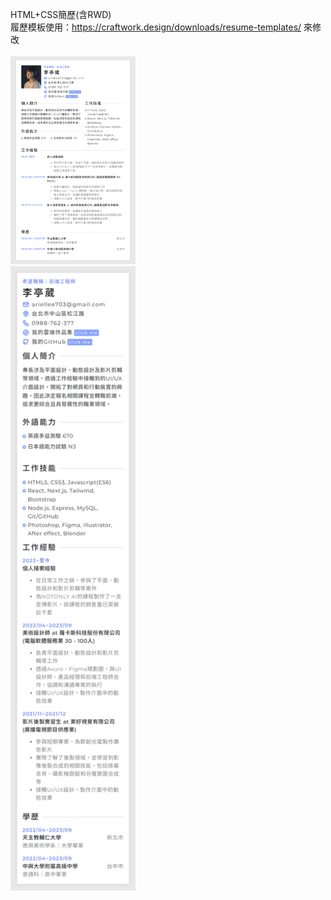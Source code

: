 HTML+CSS簡歷(含RWD)<br/>
履歷模板使用：https://craftwork.design/downloads/resume-templates/ 來修改<br/><br/>
<a href="img-profile-preview-md.png" target="_blank">
  <img src="img-profile-preview-md.png" alt="Medium Size Resume Preview" style="width: 200px; height: auto;">
</a>
<br/>
<a href="img-profile-preview-sm.png" target="_blank">
  <img src="img-profile-preview-sm.png" alt="Small Size Resume Preview" style="width: 200px; height: auto;">
</a>
